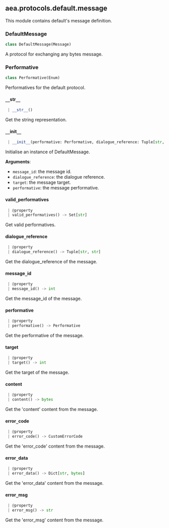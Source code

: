 <a name=".aea.protocols.default.message"></a>
## aea.protocols.default.message

This module contains default's message definition.

<a name=".aea.protocols.default.message.DefaultMessage"></a>
### DefaultMessage

```python
class DefaultMessage(Message)
```

A protocol for exchanging any bytes message.

<a name=".aea.protocols.default.message.DefaultMessage.Performative"></a>
### Performative

```python
class Performative(Enum)
```

Performatives for the default protocol.

<a name=".aea.protocols.default.message.DefaultMessage.Performative.__str__"></a>
#### `__`str`__`

```python
 | __str__()
```

Get the string representation.

<a name=".aea.protocols.default.message.DefaultMessage.__init__"></a>
#### `__`init`__`

```python
 | __init__(performative: Performative, dialogue_reference: Tuple[str, str] = ("", ""), message_id: int = 1, target: int = 0, **kwargs, ,)
```

Initialise an instance of DefaultMessage.

**Arguments**:

- `message_id`: the message id.
- `dialogue_reference`: the dialogue reference.
- `target`: the message target.
- `performative`: the message performative.

<a name=".aea.protocols.default.message.DefaultMessage.valid_performatives"></a>
#### valid`_`performatives

```python
 | @property
 | valid_performatives() -> Set[str]
```

Get valid performatives.

<a name=".aea.protocols.default.message.DefaultMessage.dialogue_reference"></a>
#### dialogue`_`reference

```python
 | @property
 | dialogue_reference() -> Tuple[str, str]
```

Get the dialogue_reference of the message.

<a name=".aea.protocols.default.message.DefaultMessage.message_id"></a>
#### message`_`id

```python
 | @property
 | message_id() -> int
```

Get the message_id of the message.

<a name=".aea.protocols.default.message.DefaultMessage.performative"></a>
#### performative

```python
 | @property
 | performative() -> Performative
```

Get the performative of the message.

<a name=".aea.protocols.default.message.DefaultMessage.target"></a>
#### target

```python
 | @property
 | target() -> int
```

Get the target of the message.

<a name=".aea.protocols.default.message.DefaultMessage.content"></a>
#### content

```python
 | @property
 | content() -> bytes
```

Get the 'content' content from the message.

<a name=".aea.protocols.default.message.DefaultMessage.error_code"></a>
#### error`_`code

```python
 | @property
 | error_code() -> CustomErrorCode
```

Get the 'error_code' content from the message.

<a name=".aea.protocols.default.message.DefaultMessage.error_data"></a>
#### error`_`data

```python
 | @property
 | error_data() -> Dict[str, bytes]
```

Get the 'error_data' content from the message.

<a name=".aea.protocols.default.message.DefaultMessage.error_msg"></a>
#### error`_`msg

```python
 | @property
 | error_msg() -> str
```

Get the 'error_msg' content from the message.

